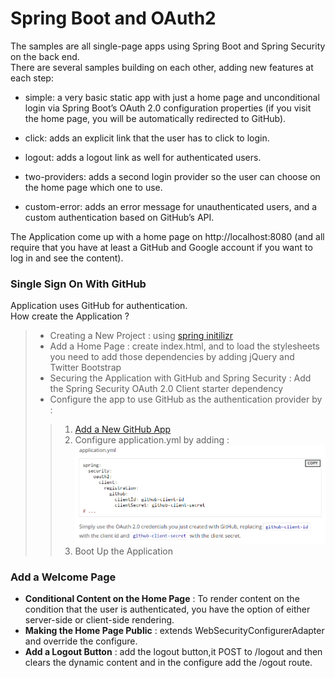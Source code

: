 # Spring Boot and OAuth2
The samples are all single-page apps using Spring Boot and Spring Security on the back end.  
There are several samples building on each other, adding new features at each step:  

* simple: a very basic static app with just a home page and unconditional login via Spring Boot’s OAuth 2.0 configuration properties (if you visit the home page, you will be automatically redirected to GitHub).  

* click: adds an explicit link that the user has to click to login.  

* logout: adds a logout link as well for authenticated users.  

* two-providers: adds a second login provider so the user can choose on the home page which one to use.  

* custom-error: adds an error message for unauthenticated users, and a custom authentication based on GitHub’s API.   
  

The Application come up with a home page on http://localhost:8080 (and all require that you have at least a GitHub and Google account if you want to log in and see the content).  
  
### Single Sign On With GitHub
Application uses GitHub for authentication.  
How create the Application ?  
>* Creating a New Project : using [spring initilizr](https://start.spring.io/)   
>* Add a Home Page : create index.html, and to load the stylesheets you need to add those dependencies by adding jQuery and Twitter Bootstrap  
>* Securing the Application with GitHub and Spring Security : Add the Spring Security OAuth 2.0 Client starter dependency  
>* Configure the app to use GitHub as the authentication provider by : 
>> 1. [Add a New GitHub App](https://github.com/settings/developers)  
>> 2. Configure application.yml by adding :  
>> ![yml](./OAuth_Images/yml.PNG)  
>> 3. Boot Up the Application  
### Add a Welcome Page
* **Conditional Content on the Home Page** : To render content on the condition that the user is authenticated, you have the option of either server-side or client-side rendering.  
* **Making the Home Page Public** : extends WebSecurityConfigurerAdapter and override the configure.  
* **Add a Logout Button** : add the logout button,it POST to /logout and then clears the dynamic content and in the configure add the /ogout route.  




  